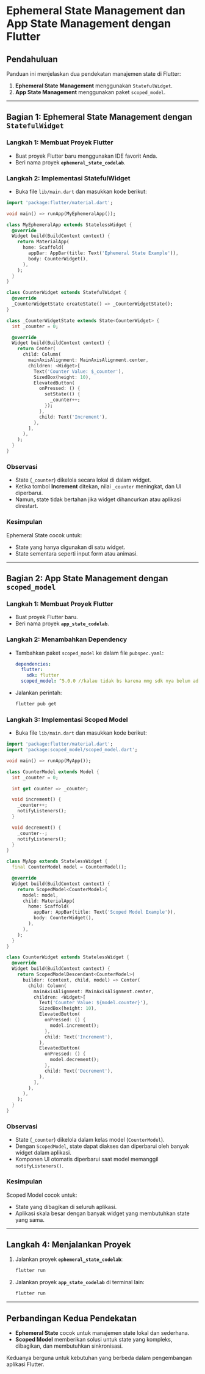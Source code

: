 
# Ephemeral State Management dan App State Management dengan Flutter

## **Pendahuluan**
Panduan ini menjelaskan dua pendekatan manajemen state di Flutter:
1. **Ephemeral State Management** menggunakan `StatefulWidget`.
2. **App State Management** menggunakan paket `scoped_model`.

---

## **Bagian 1: Ephemeral State Management dengan `StatefulWidget`**

### **Langkah 1: Membuat Proyek Flutter**
- Buat proyek Flutter baru menggunakan IDE favorit Anda.
- Beri nama proyek **`ephemeral_state_codelab`**.

### **Langkah 2: Implementasi StatefulWidget**
- Buka file `lib/main.dart` dan masukkan kode berikut:
```dart
import 'package:flutter/material.dart';

void main() => runApp(MyEphemeralApp());

class MyEphemeralApp extends StatelessWidget {
  @override
  Widget build(BuildContext context) {
    return MaterialApp(
      home: Scaffold(
        appBar: AppBar(title: Text('Ephemeral State Example')),
        body: CounterWidget(),
      ),
    );
  }
}

class CounterWidget extends StatefulWidget {
  @override
  _CounterWidgetState createState() => _CounterWidgetState();
}

class _CounterWidgetState extends State<CounterWidget> {
  int _counter = 0;

  @override
  Widget build(BuildContext context) {
    return Center(
      child: Column(
        mainAxisAlignment: MainAxisAlignment.center,
        children: <Widget>[
          Text('Counter Value: $_counter'),
          SizedBox(height: 10),
          ElevatedButton(
            onPressed: () {
              setState(() {
                _counter++;
              });
            },
            child: Text('Increment'),
          ),
        ],
      ),
    );
  }
}
```

### **Observasi**
- State (`_counter`) dikelola secara lokal di dalam widget.
- Ketika tombol **Increment** ditekan, nilai `_counter` meningkat, dan UI diperbarui.
- Namun, state tidak bertahan jika widget dihancurkan atau aplikasi direstart.

### **Kesimpulan**
Ephemeral State cocok untuk:
- State yang hanya digunakan di satu widget.
- State sementara seperti input form atau animasi.

---

## **Bagian 2: App State Management dengan `scoped_model`**

### **Langkah 1: Membuat Proyek Flutter**
- Buat proyek Flutter baru.
- Beri nama proyek **`app_state_codelab`**.

### **Langkah 2: Menambahkan Dependency**
- Tambahkan paket `scoped_model` ke dalam file `pubspec.yaml`:
  ```yaml
  dependencies:
    flutter:
      sdk: flutter
    scoped_model: ^5.0.0 //kalau tidak bs karena mmg sdk nya belum ada di versi itu ubah ke ^2.0.0
  ```
- Jalankan perintah:
  ```bash
  flutter pub get
  ```

### **Langkah 3: Implementasi Scoped Model**
- Buka file `lib/main.dart` dan masukkan kode berikut:
```dart
import 'package:flutter/material.dart';
import 'package:scoped_model/scoped_model.dart';

void main() => runApp(MyApp());

class CounterModel extends Model {
  int _counter = 0;

  int get counter => _counter;

  void increment() {
    _counter++;
    notifyListeners();
  }

  void decrement() {
    _counter--;
    notifyListeners();
  }
}

class MyApp extends StatelessWidget {
  final CounterModel model = CounterModel();

  @override
  Widget build(BuildContext context) {
    return ScopedModel<CounterModel>(
      model: model,
      child: MaterialApp(
        home: Scaffold(
          appBar: AppBar(title: Text('Scoped Model Example')),
          body: CounterWidget(),
        ),
      ),
    );
  }
}

class CounterWidget extends StatelessWidget {
  @override
  Widget build(BuildContext context) {
    return ScopedModelDescendant<CounterModel>(
      builder: (context, child, model) => Center(
        child: Column(
          mainAxisAlignment: MainAxisAlignment.center,
          children: <Widget>[
            Text('Counter Value: ${model.counter}'),
            SizedBox(height: 10),
            ElevatedButton(
              onPressed: () {
                model.increment();
              },
              child: Text('Increment'),
            ),
            ElevatedButton(
              onPressed: () {
                model.decrement();
              },
              child: Text('Decrement'),
            ),
          ],
        ),
      ),
    );
  }
}
```

### **Observasi**
- State (`_counter`) dikelola dalam kelas model (`CounterModel`).
- Dengan `ScopedModel`, state dapat diakses dan diperbarui oleh banyak widget dalam aplikasi.
- Komponen UI otomatis diperbarui saat model memanggil `notifyListeners()`.

### **Kesimpulan**
Scoped Model cocok untuk:
- State yang dibagikan di seluruh aplikasi.
- Aplikasi skala besar dengan banyak widget yang membutuhkan state yang sama.

---

## **Langkah 4: Menjalankan Proyek**
1. Jalankan proyek **`ephemeral_state_codelab`**:
   ```bash
   flutter run
   ```
2. Jalankan proyek **`app_state_codelab`** di terminal lain:
   ```bash
   flutter run
   ```

---

## **Perbandingan Kedua Pendekatan**
- **Ephemeral State** cocok untuk manajemen state lokal dan sederhana.
- **Scoped Model** memberikan solusi untuk state yang kompleks, dibagikan, dan membutuhkan sinkronisasi.

Keduanya berguna untuk kebutuhan yang berbeda dalam pengembangan aplikasi Flutter.

